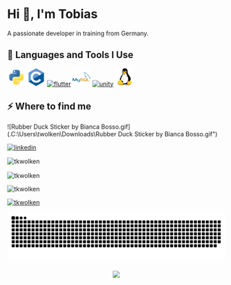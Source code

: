 <h1>Hi 👋, I'm Tobias</h1>
<p>A passionate developer in training from Germany.</p>
<h2>🚀 Languages and Tools I Use</h2>

<p><a target="_blank" href="https://raw.githubusercontent.com/devicons/devicon/master/icons/python/python-original.svg" style="display: inline-block;"><img src="https://raw.githubusercontent.com/devicons/devicon/master/icons/python/python-original.svg" alt="python" width="42" height="42" /></a>
<a target="_blank" href="https://raw.githubusercontent.com/devicons/devicon/master/icons/c/c-original.svg" style="display: inline-block;"><img src="https://raw.githubusercontent.com/devicons/devicon/master/icons/c/c-original.svg" alt="c" width="42" height="42" /></a>
<a target="_blank" href="https://www.vectorlogo.zone/logos/flutterio/flutterio-icon.svg" style="display: inline-block;"><img src="https://www.vectorlogo.zone/logos/flutterio/flutterio-icon.svg" alt="flutter" width="42" height="42" /></a>
<a target="_blank" href="https://raw.githubusercontent.com/devicons/devicon/master/icons/mysql/mysql-original-wordmark.svg" style="display: inline-block;"><img src="https://raw.githubusercontent.com/devicons/devicon/master/icons/mysql/mysql-original-wordmark.svg" alt="mysql" width="42" height="42" /></a>
<a target="_blank" href="https://www.vectorlogo.zone/logos/unity3d/unity3d-icon.svg" style="display: inline-block;"><img src="https://www.vectorlogo.zone/logos/unity3d/unity3d-icon.svg" alt="unity" width="42" height="42" /></a>
<a target="_blank" href="https://raw.githubusercontent.com/devicons/devicon/master/icons/linux/linux-original.svg" style="display: inline-block;"><img src="https://raw.githubusercontent.com/devicons/devicon/master/icons/linux/linux-original.svg" alt="linux" width="42" height="42" /></a></p>
<h2>⚡️ Where to find me</h2>

![Rubber Duck Sticker by Bianca Bosso.gif](.C:\Users\twolken\Downloads\Rubber Duck Sticker by Bianca Bosso.gif")

<p><a target="_blank" href="https://www.linkedin.com/in/https://www.linkedin.com/in/tobias-wolken-3033b7302/" style="display: inline-block;"><img src="https://img.shields.io/badge/linkedin-logo?style=for-the-badge&logo=linkedin&logoColor=white&color=%230a77b6" alt="linkedin" /></a></p>
<p><img align="center" src="https://github-readme-stats.vercel.app/api?username=tkwolken&show_icons=true&locale=en" alt="tkwolken" /></p>
<p><img align="center" src="https://github-readme-streak-stats.herokuapp.com/?user=tkwolken&" alt="tkwolken" /></p>
<p><img src="https://github-readme-stats.vercel.app/api/top-langs?username=tkwolken&show_icons=true&locale=en&layout=compact" alt="tkwolken" /></p>
<p><a href="https://github.com/ryo-ma/github-profile-trophy"><img src="https://github-profile-trophy.vercel.app/?username=tkwolken" alt="tkwolken" /></a></p>

<picture>
  <source media="(prefers-color-scheme: dark)" srcset="https://raw.githubusercontent.com/tkwolken/tkwolken/output/github-snake-dark.svg" />
  <source media="(prefers-color-scheme: light)" srcset="https://raw.githubusercontent.com/tkwolken/tkwolken/output/github-snake.svg" />
  <img alt="github-snake" src="https://raw.githubusercontent.com/tkwolken/tkwolken/output/github-snake.svg" />
</picture>

<div align="left">
</div>

###

<div align="center">
  <img src="https://profile-counter.glitch.me/tkwolken/count.svg?"  />
</div>


###
